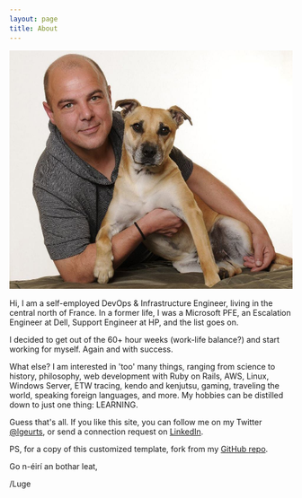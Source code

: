 ```yaml
---
layout: page
title: About
---
```


![Here I am with my dog Tigger.](/assets/portrait.jpg)

Hi, I am a self-employed DevOps & Infrastructure Engineer, living in the central north of France.
In a former life, I was a Microsoft PFE, an Escalation Engineer at Dell, Support Engineer at HP, and the list goes on.

I decided to get out of the 60+ hour weeks (work-life balance?) and start working for myself. Again and with success.

What else? I am interested in 'too' many things, ranging from science to history, philosophy, web development with Ruby on Rails, AWS, Linux, Windows Server, ETW tracing, kendo and kenjutsu, gaming, traveling the world, speaking foreign languages, and more. 
My hobbies can be distilled down to just one thing: LEARNING.

Guess that's all. If you like this site, you can follow me on my Twitter [@lgeurts](https://twitter.com/lgeurts), or send a connection request on [LinkedIn](https://www.linkedin.com/in/lucgeurts).

PS, for a copy of this customized template, fork from my [GitHub repo](https://github.com/lgeurts/lgeurts.github.io).

Go n-éirí an bothar leat,

/Luge
